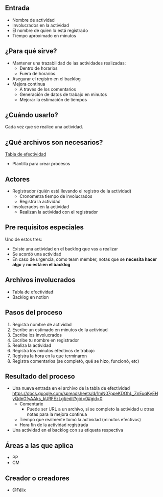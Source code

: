 ## Entrada

- Nombre de actividad
- Involucrados en la actividad
- El nombre de quien lo está registrado
- Tiempo aproximado en minutos

## ¿Para qué sirve?

- Mantener una trazabilidad de las actividades realizadas:
    - Dentro de horarios
    - Fuera de horarios
- Asegurar el registro en el backlog
- Mejora continua
    - A través de los comentarios
    - Generación de datos de trabajo en minutos
    - Mejorar la estimación de tiempos

## ¿Cuándo usarlo?

Cada vez que se realice una actividad.

## ¿Qué archivos son necesarios?

[Tabla de efectividad](https://docs.google.com/spreadsheets/d/1mN07ppeKDOhL_ZnEuqKyEHyQdnGfyAAks_kURFEzLgI/edit?usp=drivesdk)

- Plantilla para crear procesos

## Actores

- Registrador (quién está llevando el registro de la actividad)
    - Cronometra tiempo de involucrados
    - Registra la actividad
- Involucrados en la actividad
    - Realizan la actividad con el registrador

## Pre requisitos especiales

Uno de estos tres:

- Existe una actividad en el backlog que vas a realizar
- Se acordó una actividad
- En caso de urgencia, como team member, notas que se **necesita hacer algo** y **no está en el backlog**

## Archivos involucrados

- [Tabla de efectividad](https://docs.google.com/spreadsheets/d/1mN07ppeKDOhL_ZnEuqKyEHyQdnGfyAAks_kURFEzLgI/edit?gid=0#gid=0)
- Backlog en notion

## Pasos del proceso

1. Registra nombre de actividad
2. Escribe un estimado en minutos de la actividad
3. Escribe los involucrados
4. Escribe tu nombre en registrador
5. Realiza la actividad
6. Registra los minutos efectivos de trabajo
7. Registra la hora en la que terminaron 
8. Registra comentarios (se completó, qué se hizo, funcionó, etc)

## Resultado del proceso

- Una nueva entrada en el archivo de la tabla de efectividad
https://docs.google.com/spreadsheets/d/1mN07ppeKDOhL_ZnEuqKyEHyQdnGfyAAks_kURFEzLgI/edit?gid=0#gid=0
    - Comentario
        - Puede ser URL a un archivo, si se completo la actividad u otras notas para la mejora continua
    - Tiempo que realmente tomó la actividad (minutos efectivos)
    - Hora fin de la actividad registrada
- Una actividad en el backlog con su etiqueta respectiva

## Áreas a las que aplica

- PP
- CM

## Creador o creadores

- @Félix
